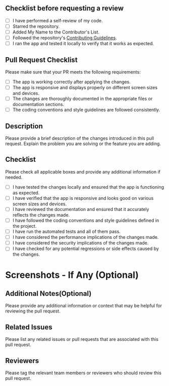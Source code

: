 ## Checklist before requesting a review

- [ ] I have performed a self-review of my code.
- [ ] Starred the repository.
- [ ] Added My Name to the Contributor's List.
- [ ] Followed the repository's [Contributing Guidelines](/CONTRIBUTING.md).
- [ ] I ran the app and tested it locally to verify that it works as expected.

## Pull Request Checklist

Please make sure that your PR meets the following requirements:

- [ ] The app is working correctly after applying the changes.
- [ ] The app is responsive and displays properly on different screen sizes and devices.
- [ ] The changes are thoroughly documented in the appropriate files or documentation sections.
- [ ] The coding conventions and style guidelines are followed consistently.

## Description

Please provide a brief description of the changes introduced in this pull request. Explain the problem you are solving or the feature you are adding.

## Checklist

Please check all applicable boxes and provide any additional information if needed.

- [ ] I have tested the changes locally and ensured that the app is functioning as expected.
- [ ] I have verified that the app is responsive and looks good on various screen sizes and devices.
- [ ] I have reviewed the documentation and ensured that it accurately reflects the changes made.
- [ ] I have followed the coding conventions and style guidelines defined in the project.
- [ ] I have run the automated tests and all of them pass.
- [ ] I have considered the performance implications of the changes made.
- [ ] I have considered the security implications of the changes made.
- [ ] I have checked for any potential regressions or side effects caused by the changes.

# Screenshots - If Any (Optional)

## Additional Notes(Optional)

Please provide any additional information or context that may be helpful for reviewing the pull request.

## Related Issues

Please list any related issues or pull requests that are associated with this pull request.

## Reviewers

Please tag the relevant team members or reviewers who should review this pull request.
